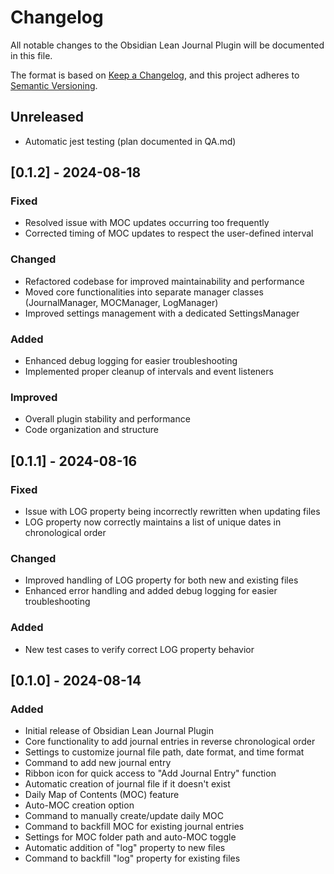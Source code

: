 # Changelog

All notable changes to the Obsidian Lean Journal Plugin will be documented in this file.

The format is based on [Keep a Changelog](https://keepachangelog.com/en/1.0.0/),
and this project adheres to [Semantic Versioning](https://semver.org/spec/v2.0.0.html).

## Unreleased

- Automatic jest testing (plan documented in QA.md)

## [0.1.2] - 2024-08-18

### Fixed

- Resolved issue with MOC updates occurring too frequently
- Corrected timing of MOC updates to respect the user-defined interval

### Changed

- Refactored codebase for improved maintainability and performance
- Moved core functionalities into separate manager classes (JournalManager, MOCManager, LogManager)
- Improved settings management with a dedicated SettingsManager

### Added

- Enhanced debug logging for easier troubleshooting
- Implemented proper cleanup of intervals and event listeners

### Improved

- Overall plugin stability and performance
- Code organization and structure

## [0.1.1] - 2024-08-16

### Fixed

- Issue with LOG property being incorrectly rewritten when updating files
- LOG property now correctly maintains a list of unique dates in chronological order

### Changed

- Improved handling of LOG property for both new and existing files
- Enhanced error handling and added debug logging for easier troubleshooting

### Added

- New test cases to verify correct LOG property behavior

## [0.1.0] - 2024-08-14

### Added

- Initial release of Obsidian Lean Journal Plugin
- Core functionality to add journal entries in reverse chronological order
- Settings to customize journal file path, date format, and time format
- Command to add new journal entry
- Ribbon icon for quick access to "Add Journal Entry" function
- Automatic creation of journal file if it doesn't exist
- Daily Map of Contents (MOC) feature
- Auto-MOC creation option
- Command to manually create/update daily MOC
- Command to backfill MOC for existing journal entries
- Settings for MOC folder path and auto-MOC toggle
- Automatic addition of "log" property to new files
- Command to backfill "log" property for existing files

